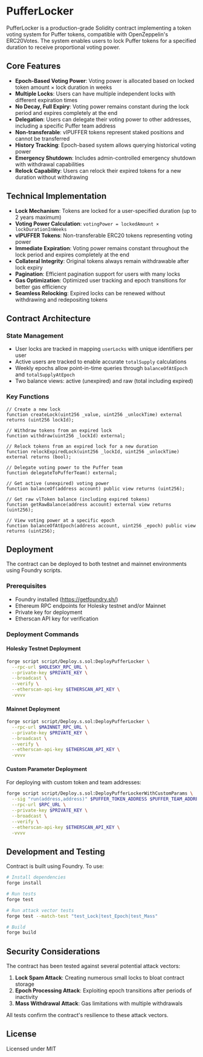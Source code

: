 # PufferLocker

PufferLocker is a production-grade Solidity contract implementing a token voting system for Puffer tokens, compatible with OpenZeppelin's ERC20Votes. The system enables users to lock Puffer tokens for a specified duration to receive proportional voting power.

## Core Features

- **Epoch-Based Voting Power**: Voting power is allocated based on locked token amount × lock duration in weeks
- **Multiple Locks**: Users can have multiple independent locks with different expiration times
- **No Decay, Full Expiry**: Voting power remains constant during the lock period and expires completely at the end
- **Delegation**: Users can delegate their voting power to other addresses, including a specific Puffer team address
- **Non-transferable**: vlPUFFER tokens represent staked positions and cannot be transferred
- **History Tracking**: Epoch-based system allows querying historical voting power
- **Emergency Shutdown**: Includes admin-controlled emergency shutdown with withdrawal capabilities
- **Relock Capability**: Users can relock their expired tokens for a new duration without withdrawing

## Technical Implementation

- **Lock Mechanism**: Tokens are locked for a user-specified duration (up to 2 years maximum)
- **Voting Power Calculation**: `votingPower = lockedAmount × lockDurationInWeeks`
- **vlPUFFER Tokens**: Non-transferable ERC20 tokens representing voting power
- **Immediate Expiration**: Voting power remains constant throughout the lock period and expires completely at the end
- **Collateral Integrity**: Original tokens always remain withdrawable after lock expiry
- **Pagination**: Efficient pagination support for users with many locks
- **Gas Optimization**: Optimized user tracking and epoch transitions for better gas efficiency
- **Seamless Relocking**: Expired locks can be renewed without withdrawing and redepositing tokens

## Contract Architecture

### State Management
- User locks are tracked in mapping `userLocks` with unique identifiers per user
- Active users are tracked to enable accurate `totalSupply` calculations
- Weekly epochs allow point-in-time queries through `balanceOfAtEpoch` and `totalSupplyAtEpoch`
- Two balance views: active (unexpired) and raw (total including expired)

### Key Functions

```solidity
// Create a new lock
function createLock(uint256 _value, uint256 _unlockTime) external returns (uint256 lockId);

// Withdraw tokens from an expired lock
function withdraw(uint256 _lockId) external;

// Relock tokens from an expired lock for a new duration
function relockExpiredLock(uint256 _lockId, uint256 _unlockTime) external returns (bool);

// Delegate voting power to the Puffer team
function delegateToPufferTeam() external;

// Get active (unexpired) voting power
function balanceOf(address account) public view returns (uint256);

// Get raw vlToken balance (including expired tokens)
function getRawBalance(address account) external view returns (uint256);

// View voting power at a specific epoch
function balanceOfAtEpoch(address account, uint256 _epoch) public view returns (uint256);
```

## Deployment

The contract can be deployed to both testnet and mainnet environments using Foundry scripts.

### Prerequisites

- Foundry installed (https://getfoundry.sh/)
- Ethereum RPC endpoints for Holesky testnet and/or Mainnet
- Private key for deployment
- Etherscan API key for verification

### Deployment Commands

#### Holesky Testnet Deployment

```bash
forge script script/Deploy.s.sol:DeployPufferLocker \
  --rpc-url $HOLESKY_RPC_URL \
  --private-key $PRIVATE_KEY \
  --broadcast \
  --verify \
  --etherscan-api-key $ETHERSCAN_API_KEY \
  -vvvv
```

#### Mainnet Deployment

```bash
forge script script/Deploy.s.sol:DeployPufferLocker \
  --rpc-url $MAINNET_RPC_URL \
  --private-key $PRIVATE_KEY \
  --broadcast \
  --verify \
  --etherscan-api-key $ETHERSCAN_API_KEY \
  -vvvv
```

#### Custom Parameter Deployment

For deploying with custom token and team addresses:

```bash
forge script script/Deploy.s.sol:DeployPufferLockerWithCustomParams \
  --sig "run(address,address)" $PUFFER_TOKEN_ADDRESS $PUFFER_TEAM_ADDRESS \
  --rpc-url $RPC_URL \
  --private-key $PRIVATE_KEY \
  --broadcast \
  --verify \
  --etherscan-api-key $ETHERSCAN_API_KEY \
  -vvvv
```

## Development and Testing

Contract is built using Foundry. To use:

```bash
# Install dependencies
forge install

# Run tests
forge test

# Run attack vector tests
forge test --match-test "test_Lock|test_Epoch|test_Mass"

# Build
forge build
```

## Security Considerations

The contract has been tested against several potential attack vectors:

1. **Lock Spam Attack**: Creating numerous small locks to bloat contract storage
2. **Epoch Processing Attack**: Exploiting epoch transitions after periods of inactivity
3. **Mass Withdrawal Attack**: Gas limitations with multiple withdrawals

All tests confirm the contract's resilience to these attack vectors.

## License

Licensed under MIT

